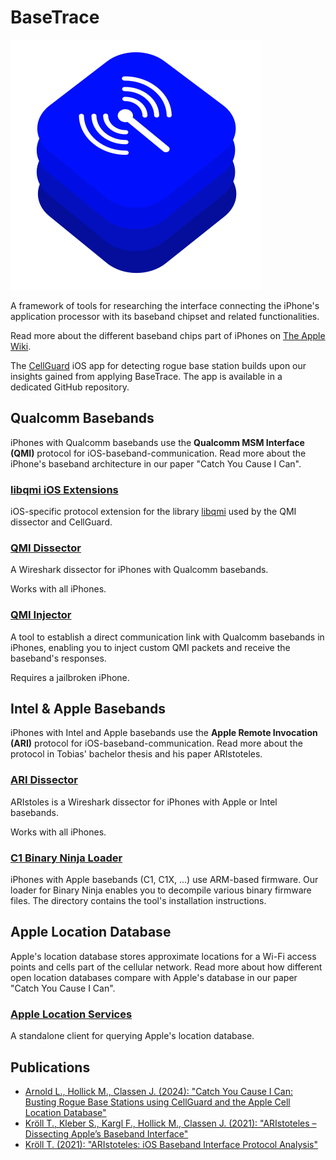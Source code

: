 # BaseTrace

![BaseTrace Logo](./logo.svg)

A framework of tools for researching the interface connecting the iPhone's application processor with its baseband chipset and related functionalities.

Read more about the different baseband chips part of iPhones
on [The Apple Wiki](https://theapplewiki.com/wiki/Baseband_Device).

The [CellGuard](https://github.com/seemoo-lab/CellGuard) iOS app for detecting rogue base station builds upon our insights gained from applying BaseTrace.
The app is available in a dedicated GitHub repository.

## Qualcomm Basebands

iPhones with Qualcomm basebands use the **Qualcomm MSM Interface (QMI)** protocol for iOS-baseband-communication.
Read more about the iPhone's baseband architecture in our paper "Catch You Cause I Can".

### [libqmi iOS Extensions](./libqmi-ios-ext)

iOS-specific protocol extension for the library [libqmi](https://gitlab.freedesktop.org/mobile-broadband/libqmi) used by the QMI dissector and CellGuard.

### [QMI Dissector](./qmi-dissect)

A Wireshark dissector for iPhones with Qualcomm basebands.

Works with all iPhones.

### [QMI Injector](./qmi-inject)

A tool to establish a direct communication link with Qualcomm basebands in iPhones, enabling you to inject custom QMI packets and receive the baseband's responses.

Requires a jailbroken iPhone.

## Intel & Apple Basebands

iPhones with Intel and Apple basebands use the **Apple Remote Invocation (ARI)** protocol for iOS-baseband-communication.
Read more about the protocol in Tobias' bachelor thesis and his paper ARIstoteles.

### [ARI Dissector](https://github.com/seemoo-lab/aristoteles/tree/master)

ARIstoles is a Wireshark dissector for iPhones with Apple or Intel basebands.

Works with all iPhones.

### [C1 Binary Ninja Loader](./c1-loader)

iPhones with Apple basebands (C1, C1X, ...) use ARM-based firmware.
Our loader for Binary Ninja enables you to decompile various binary firmware files.
The directory contains the tool's installation instructions.

## Apple Location Database

Apple's location database stores approximate locations for a Wi-Fi access points and cells part of the cellular network.
Read more about how different open location databases compare with Apple's database in our paper "Catch You Cause I Can".

### [Apple Location Services](./apple-location-services)

A standalone client for querying Apple's location database.


## Publications

- [Arnold L., Hollick M., Classen J. (2024): "Catch You Cause I Can: Busting Rogue Base Stations using CellGuard and the Apple Cell Location Database"](https://doi.org/10.1145/3678890.3678898)
- [Kröll T., Kleber S., Kargl F., Hollick M., Classen J. (2021): "ARIstoteles – Dissecting Apple’s Baseband Interface"](https://doi.org/10.1007/978-3-030-88418-5_7)
- [Kröll T. (2021): "ARIstoteles: iOS Baseband Interface Protocol Analysis"](https://tuprints.ulb.tu-darmstadt.de/id/eprint/19397)
